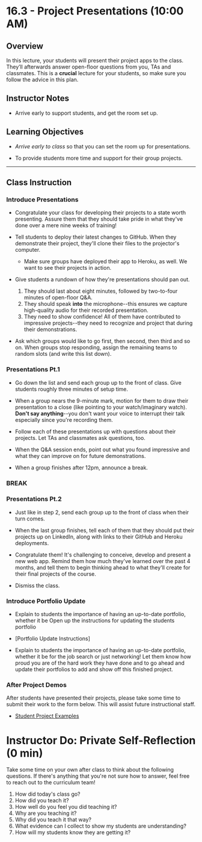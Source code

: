 # 16.3 - Project Presentations (10:00 AM)

## Overview

In this lecture, your students will present their project apps to the class. They’ll afterwards answer open-floor questions from you, TAs and classmates. This is a **crucial** lecture for your students, so make sure you follow the advice in this plan.

## Instructor Notes

* Arrive early to support students, and get the room set up.

## Learning Objectives

* _Arrive early to class_ so that you can set the room up for presentations.

* To provide students more time and support for their group projects.

- - -

## Class Instruction

### Introduce Presentations

* Congratulate your class for developing their projects to a state worth presenting. Assure them that they should take pride in what they've done over a mere nine weeks of training!

* Tell students to deploy their latest changes to GitHub. When they demonstrate their project, they'll clone their files to the projector's computer.

  * Make sure groups have deployed their app to Heroku, as well. We want to see their projects in action.

* Give students a rundown of how they're presentations should pan out.

  1. They should last about eight minutes, followed by two-to-four minutes of open-floor Q&A.
  2. They should speak **into** the microphone--this ensures we capture high-quality audio for their recorded presentation.
  3. They need to show confidence! All of them have contributed to impressive projects--they need to recognize and project that during their demonstrations.

* Ask which groups would like to go first, then second, then third and so on. When groups stop responding, assign the remaining teams to random slots (and write this list down).

### Presentations Pt.1

* Go down the list and send each group up to the front of class. Give students roughly three minutes of setup time.

* When a group nears the 9-minute mark, motion for them to draw their presentation to a close (like pointing to your watch/imaginary watch). **Don't say anything**--you don't want your voice to interrupt their talk especially since you're recording them.

* Follow each of these presentations up with questions about their projects. Let TAs and classmates ask questions, too.

* When the Q&A session ends, point out what you found impressive and what they can improve on for future demonstrations.

* When a group finishes after 12pm, announce a break.

### BREAK

### Presentations Pt.2

* Just like in step 2, send each group up to the front of class when their turn comes. 

* When the last group finishes, tell each of them that they should put their projects up on LinkedIn, along with links to their GitHub and Heroku deployments.

* Congratulate them! It's challenging to conceive, develop and present a new web app. Remind them how much they've learned over the past 4 months, and tell them to begin thinking ahead to what they'll create for their final projects of the course.

* Dismiss the class.

### Introduce Portfolio Update

* Explain to students the importance of having an up-to-date portfolio, whether it be Open up the instructions for updating the students portfolio

* [Portfolio Update Instructions]

* Explain to students the importance of having an up-to-date portfolio, whether it be for the job search or just networking! Let them know how proud you are of the hard work they have done and to go ahead and update their portfolios to add and show off this finished project.

### After Project Demos

After students have presented their projects, please take some time to submit their work to the form below. This will assist future instructional staff. 

* [Student Project Examples](https://goo.gl/forms/d82FCYMGeRcrxruQ2)

# Instructor Do: Private Self-Reflection (0 min)

Take some time on your own after class to think about the following questions. If there's anything that you're not sure how to answer, feel free to reach out to the curriculum team!

1. How did today's class go?
2. How did you teach it?
3. How well do you feel you did teaching it?
4. Why are you teaching it?
5. Why did you teach it that way?
6. What evidence can I collect to show my students are understanding?
7. How will my students know they are getting it?

